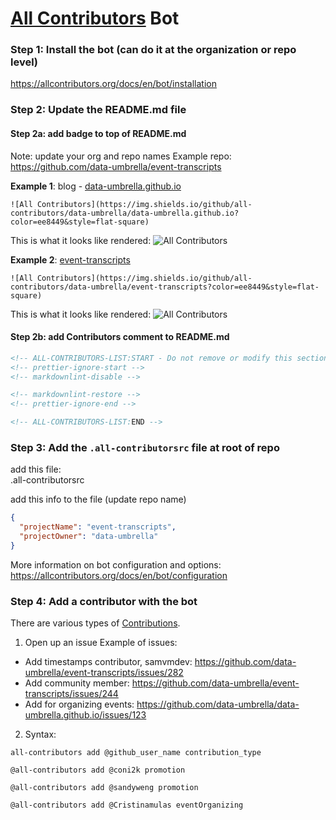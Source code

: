 
# [All Contributors](https://allcontributors.org/) Bot

### Step 1: Install the bot (can do it at the organization or repo level)

https://allcontributors.org/docs/en/bot/installation


### Step 2: Update the README.md file 

#### Step 2a: add badge to top of README.md
Note: update your org and repo names
Example repo: https://github.com/data-umbrella/event-transcripts

**Example 1**: blog - [data-umbrella.github.io](https://github.com/data-umbrella/data-umbrella.github.io/README.md)
```plaintext
![All Contributors](https://img.shields.io/github/all-contributors/data-umbrella/data-umbrella.github.io?color=ee8449&style=flat-square)
```
This is what it looks like rendered: 
![All Contributors](https://img.shields.io/github/all-contributors/data-umbrella/data-umbrella.github.io?color=ee8449&style=flat-square)

**Example 2**: [event-transcripts](https://github.com/data-umbrella/event-transcripts/README.md)
```plaintext
![All Contributors](https://img.shields.io/github/all-contributors/data-umbrella/event-transcripts?color=ee8449&style=flat-square)
```

This is what it looks like rendered: 
![All Contributors](https://img.shields.io/github/all-contributors/data-umbrella/event-transcripts?color=ee8449&style=flat-square)

#### Step 2b: add Contributors comment to README.md
```html
<!-- ALL-CONTRIBUTORS-LIST:START - Do not remove or modify this section -->
<!-- prettier-ignore-start -->
<!-- markdownlint-disable -->

<!-- markdownlint-restore -->
<!-- prettier-ignore-end -->

<!-- ALL-CONTRIBUTORS-LIST:END -->
```

### Step 3: Add the `.all-contributorsrc` file at root of repo
add this file:  
.all-contributorsrc

add this info to the file (update repo name)
```json
{
  "projectName": "event-transcripts",
  "projectOwner": "data-umbrella"
}
```

More information on bot configuration and options: https://allcontributors.org/docs/en/bot/configuration


### Step 4: Add a contributor with the bot
There are various types of [Contributions](https://allcontributors.org/docs/en/emoji-key).

1. Open up an issue
Example of issues:  
- Add timestamps contributor, samvmdev: https://github.com/data-umbrella/event-transcripts/issues/282
- Add community member:  https://github.com/data-umbrella/event-transcripts/issues/244
- Add for organizing events: https://github.com/data-umbrella/data-umbrella.github.io/issues/123

2. Syntax:

```
all-contributors add @github_user_name contribution_type
```


```
@all-contributors add @coni2k promotion
```
```
@all-contributors add @sandyweng promotion
```
```
@all-contributors add @Cristinamulas eventOrganizing
```

